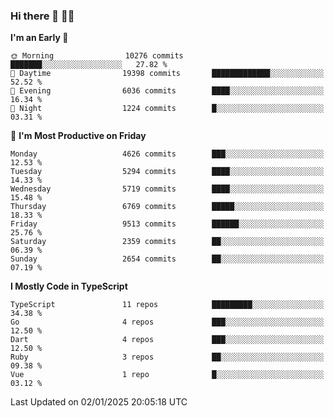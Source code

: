 ### Hi there 👋 🧑‍💻



<!--START_SECTION:waka-->
**I'm an Early 🐤** 

```text
🌞 Morning                10276 commits       ███████░░░░░░░░░░░░░░░░░░   27.82 % 
🌆 Daytime                19398 commits       █████████████░░░░░░░░░░░░   52.52 % 
🌃 Evening                6036 commits        ████░░░░░░░░░░░░░░░░░░░░░   16.34 % 
🌙 Night                  1224 commits        █░░░░░░░░░░░░░░░░░░░░░░░░   03.31 % 
```
📅 **I'm Most Productive on Friday** 

```text
Monday                   4626 commits        ███░░░░░░░░░░░░░░░░░░░░░░   12.53 % 
Tuesday                  5294 commits        ████░░░░░░░░░░░░░░░░░░░░░   14.33 % 
Wednesday                5719 commits        ████░░░░░░░░░░░░░░░░░░░░░   15.48 % 
Thursday                 6769 commits        █████░░░░░░░░░░░░░░░░░░░░   18.33 % 
Friday                   9513 commits        ██████░░░░░░░░░░░░░░░░░░░   25.76 % 
Saturday                 2359 commits        ██░░░░░░░░░░░░░░░░░░░░░░░   06.39 % 
Sunday                   2654 commits        ██░░░░░░░░░░░░░░░░░░░░░░░   07.19 % 
```


**I Mostly Code in TypeScript** 

```text
TypeScript               11 repos            █████████░░░░░░░░░░░░░░░░   34.38 % 
Go                       4 repos             ███░░░░░░░░░░░░░░░░░░░░░░   12.50 % 
Dart                     4 repos             ███░░░░░░░░░░░░░░░░░░░░░░   12.50 % 
Ruby                     3 repos             ██░░░░░░░░░░░░░░░░░░░░░░░   09.38 % 
Vue                      1 repo              █░░░░░░░░░░░░░░░░░░░░░░░░   03.12 % 
```




 Last Updated on 02/01/2025 20:05:18 UTC
<!--END_SECTION:waka-->


